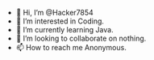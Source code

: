 - 👋 Hi, I’m @Hacker7854
- 👀 I’m interested in Coding.
- 🌱 I’m currently learning Java.
- 💞️ I’m looking to collaborate on nothing.
- 📫 How to reach me Anonymous.

<!---
Hacker7854/Hacker7854 is a ✨ special ✨ repository because its `README.md` (this file) appears on your GitHub profile.
You can click the Preview link to take a look at your changes.
--->
